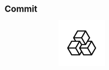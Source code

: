 # Commit

<div align="center">
<img 
  src="https://github.com/commit-xyz/.github/blob/main/assets/commit-logo-white.png" 
  style="width:30%; height:30%;"
/>
</div>
